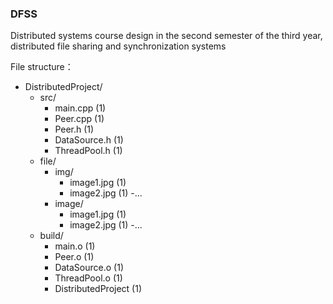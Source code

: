 ### DFSS


Distributed systems course design in the second semester of the third year, distributed file sharing and synchronization systems

File structure：
- DistributedProject/
  - src/
    - main.cpp (1)
    - Peer.cpp (1)
    - Peer.h (1)
    - DataSource.h (1)
    - ThreadPool.h (1)
  - file/
    - img/
      - image1.jpg (1)
      - image2.jpg (1)
      -...
    - image/
      - image1.jpg (1)
      - image2.jpg (1)
      -...
  - build/
    - main.o (1)
    - Peer.o (1)
    - DataSource.o (1)
    - ThreadPool.o (1)
    - DistributedProject (1)
